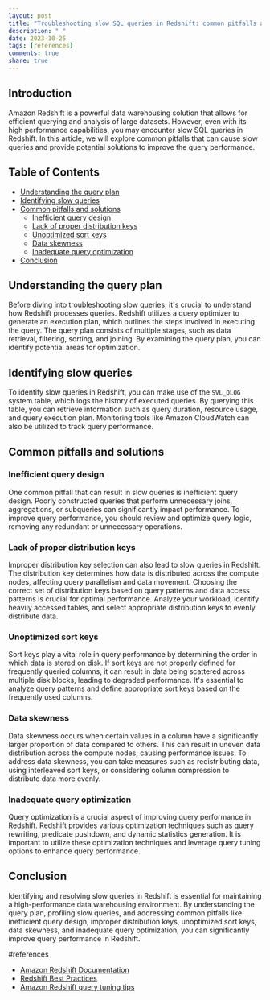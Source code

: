 ```yaml
---
layout: post
title: "Troubleshooting slow SQL queries in Redshift: common pitfalls and solutions."
description: " "
date: 2023-10-25
tags: [references]
comments: true
share: true
---
```


## Introduction

Amazon Redshift is a powerful data warehousing solution that allows for efficient querying and analysis of large datasets. However, even with its high performance capabilities, you may encounter slow SQL queries in Redshift. In this article, we will explore common pitfalls that can cause slow queries and provide potential solutions to improve the query performance.

## Table of Contents
- [Understanding the query plan](#understanding-the-query-plan)
- [Identifying slow queries](#identifying-slow-queries)
- [Common pitfalls and solutions](#common-pitfalls-and-solutions)
  - [Inefficient query design](#inefficient-query-design)
  - [Lack of proper distribution keys](#lack-of-proper-distribution-keys)
  - [Unoptimized sort keys](#unoptimized-sort-keys)
  - [Data skewness](#data-skewness)
  - [Inadequate query optimization](#inadequate-query-optimization)
- [Conclusion](#conclusion)

## Understanding the query plan

Before diving into troubleshooting slow queries, it's crucial to understand how Redshift processes queries. Redshift utilizes a query optimizer to generate an execution plan, which outlines the steps involved in executing the query. The query plan consists of multiple stages, such as data retrieval, filtering, sorting, and joining. By examining the query plan, you can identify potential areas for optimization.

## Identifying slow queries

To identify slow queries in Redshift, you can make use of the `SVL_QLOG` system table, which logs the history of executed queries. By querying this table, you can retrieve information such as query duration, resource usage, and query execution plan. Monitoring tools like Amazon CloudWatch can also be utilized to track query performance.

## Common pitfalls and solutions

### Inefficient query design

One common pitfall that can result in slow queries is inefficient query design. Poorly constructed queries that perform unnecessary joins, aggregations, or subqueries can significantly impact performance. To improve query performance, you should review and optimize query logic, removing any redundant or unnecessary operations.

### Lack of proper distribution keys

Improper distribution key selection can also lead to slow queries in Redshift. The distribution key determines how data is distributed across the compute nodes, affecting query parallelism and data movement. Choosing the correct set of distribution keys based on query patterns and data access patterns is crucial for optimal performance. Analyze your workload, identify heavily accessed tables, and select appropriate distribution keys to evenly distribute data.

### Unoptimized sort keys

Sort keys play a vital role in query performance by determining the order in which data is stored on disk. If sort keys are not properly defined for frequently queried columns, it can result in data being scattered across multiple disk blocks, leading to degraded performance. It's essential to analyze query patterns and define appropriate sort keys based on the frequently used columns.

### Data skewness

Data skewness occurs when certain values in a column have a significantly larger proportion of data compared to others. This can result in uneven data distribution across the compute nodes, causing performance issues. To address data skewness, you can take measures such as redistributing data, using interleaved sort keys, or considering column compression to distribute data more evenly.

### Inadequate query optimization

Query optimization is a crucial aspect of improving query performance in Redshift. Redshift provides various optimization techniques such as query rewriting, predicate pushdown, and dynamic statistics generation. It is important to utilize these optimization techniques and leverage query tuning options to enhance query performance.

## Conclusion

Identifying and resolving slow queries in Redshift is essential for maintaining a high-performance data warehousing environment. By understanding the query plan, profiling slow queries, and addressing common pitfalls like inefficient query design, improper distribution keys, unoptimized sort keys, data skewness, and inadequate query optimization, you can significantly improve query performance in Redshift.

#references
- [Amazon Redshift Documentation](https://docs.aws.amazon.com/redshift/latest/dg/welcome.html)
- [Redshift Best Practices](https://aws.amazon.com/blogs/big-data/top-10-performance-tuning-techniques-for-amazon-redshift/)
- [Amazon Redshift query tuning tips](https://docs.aws.amazon.com/redshift/latest/dg/tuning-query-performance.html)